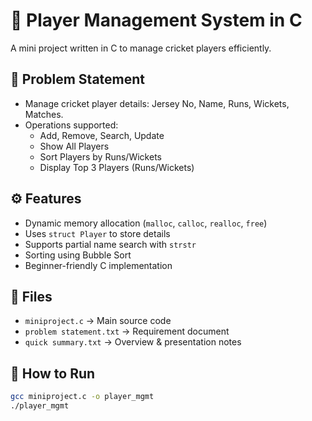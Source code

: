 # 🏏 Player Management System in C

A mini project written in C to manage cricket players efficiently.

## 📌 Problem Statement
- Manage cricket player details: Jersey No, Name, Runs, Wickets, Matches.
- Operations supported:
  - Add, Remove, Search, Update
  - Show All Players
  - Sort Players by Runs/Wickets
  - Display Top 3 Players (Runs/Wickets)

## ⚙️ Features
- Dynamic memory allocation (`malloc`, `calloc`, `realloc`, `free`)
- Uses `struct Player` to store details
- Supports partial name search with `strstr`
- Sorting using Bubble Sort
- Beginner-friendly C implementation

## 📂 Files
- `miniproject.c` → Main source code
- `problem statement.txt` → Requirement document
- `quick summary.txt` → Overview & presentation notes

## 🚀 How to Run
```bash
gcc miniproject.c -o player_mgmt
./player_mgmt
